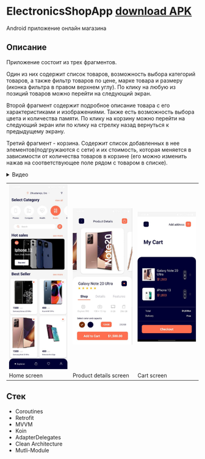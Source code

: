 # ElectronicsShopApp [download APK](https://github.com/Gorosheg/ElectronicsShopApp/raw/master/app-debug.apk)

Android приложение онлайн магазина

## Описание

Приложение состоит из трех фрагментов.  

Один из них содержит список товаров, возможность выбора категорий товаров, а также фильтр товаров по цене, марке товара и размеру (иконка фильтра в правом верхнем углу). По клику на любую из позиций товаров можно перейти на следующий экран.

Второй фрагмент содержит подробное описание товара с его характеристиками и изображениями. Также есть возможность выбора цвета и количества памяти. По клику на корзину можно перейти на следующий экран или по клику на стрелку назад вернуться к предыдущему экрану.

Третий фрагмент - корзина. Содержит список добавленных в нее элементов(подгружаются с сети) и их стоимость, которая меняется в зависимости от количества товаров в корзине (его можно изменить нажав на соответствующее поле рядом с товаром в списке).

<details> 
<summary>Видео</summary>

<img src="https://github.com/Gorosheg/ElectronicsShopApp/blob/master/media/video.gif" width="256"/>

</details>

<table>
    <tr>
        <td>
            <img src="https://github.com/Gorosheg/ElectronicsShopApp/blob/master/media/app_screenshot_1.png" width="256"/>
        </td>
        <td>
            <img src="https://github.com/Gorosheg/ElectronicsShopApp/blob/master/media/app_screenshot_2.png" width="256"/>
        </td>
        <td>
            <img src="https://github.com/Gorosheg/ElectronicsShopApp/blob/master/media/app_screenshot_3.png" width="256"/>
        </td>
    </tr>
    <tr>
        <td>
            Home screen
        </td>
        <td>
            Product details screen
        </td>
        <td>
            Cart screen
        </td>
    </tr>
</table>

## Стек

- Coroutines
- Retrofit
- MVVM
- Koin
- AdapterDelegates
- Сlean Architecture
- Mutli-Module
